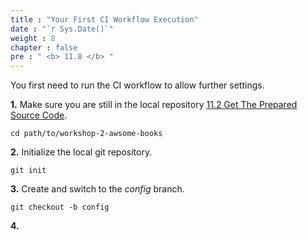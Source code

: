 ```yaml
---
title : "Your First CI Workflow Execution"
date : "`r Sys.Date()`"
weight : 8
chapter : false
pre : " <b> 11.8 </b> "
---
```


You first need to run the CI workflow to allow further settings.

**1.** Make sure you are still in the local repository [11.2 Get The Prepared Source Code](11-set-up-awsome-books-repository/2-get-the-prepared-source-code).

```git
cd path/to/workshop-2-awsome-books
```

**2.** Initialize the local git repository.

```git
git init
```

**3.** Create and switch to the *config* branch.

```git
git checkout -b config
```

**4.**